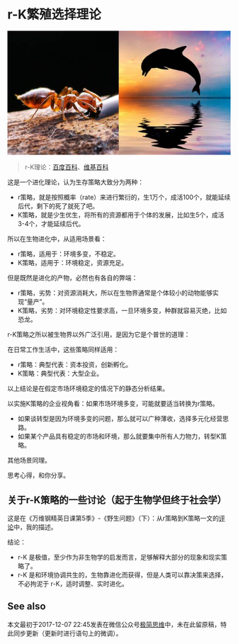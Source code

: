 # r-K繁殖选择理论

![r-K Strategy](r-K-strategy/640.jpg)

> r-K理论：[百度百科](https://baike.baidu.com/item/r-k选择)、[维基百科](https://zh.wikipedia.org/zh-hans/R/K%E9%80%89%E6%8B%A9%E7%90%86%E8%AE%BA)

这是一个进化理论，认为生存策略大致分为两种：

- r策略，就是按照概率（rate）来进行繁衍的，生1万个，成活100个，就能延续后代，剩下的死了就死了吧。
- K策略，就是少生优生，将所有的资源都用于个体的发展，比如生5个，成活3-4个，才能延续后代。

所以在生物进化中，从适用场景看：

- r策略，适用于：环境多变，不稳定。
- K策略，适用于：环境稳定，资源充足。

但是既然是进化的产物，必然也有各自的弊端：

- r策略，劣势：对资源消耗大，所以在生物界通常是个体较小的动物能够实现“量产”。
- K策略，劣势：对环境稳定性要求高，一旦环境多变，种群就容易灭绝，比如恐龙。

r-K策略之所以被生物界以外广泛引用，是因为它是个普世的道理：

在日常工作生活中，这些策略同样适用：

- r策略：典型代表：资本投资，创新孵化。
- K策略：典型代表：大型企业。

以上结论是在假定市场环境稳定的情况下的静态分析结果。

以实施K策略的企业视角看：如果市场环境多变，可能就要适当转换为r策略。

- 如果谈转型是因为环境多变的问题，那么就可以广种薄收，选择多元化经营思路。
- 如果某个产品具有稳定的市场和环境，那么就要集中所有人力物力，转型K策略。

其他场景同理。

思考心得，和你分享。

## 关于r-K策略的一些讨论（起于生物学但终于社会学）

这是在《万维钢精英日课第5季》-《野生问题》（下）：从r策略到K策略一文的[评论](https://www.dedao.cn/knowledge/note/detail?id=gZdLwQEoAnOQkzD7kQGVV1PGmVDY2K)中，我的描述。

结论：

- r-K 是极值，至少作为非生物学的启发而言，足够解释大部分的现象和现实策略了。
- r-K 是和环境协调共生的，生物靠进化而获得，但是人类可以靠决策来选择，不必拘泥于 r-K，适时调整、实时进化。

## See also

本文最初于2017-12-07 22:45发表在微信公众号[极简思维](https://mp.weixin.qq.com/s/aMm040Wcs7jSLW-AcselpQ)中，未在此留原稿，特此同步更新（更新时进行语句上的微调）。
